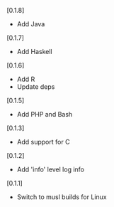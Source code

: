 [0.1.8]

- Add Java

[0.1.7]

- Add Haskell

[0.1.6]

- Add R
- Update deps

[0.1.5]

- Add PHP and Bash

[0.1.3]

- Add support for C

[0.1.2]

- Add 'info' level log info

[0.1.1]

- Switch to musl builds for Linux
